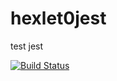 # hexlet0jest

test jest

[![Build Status](https://travis-ci.org/Fessan/hexlet0jest.svg?branch=master)](https://travis-ci.org/Fessan/hexlet0jest)
